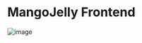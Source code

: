# MangoJelly Frontend

![image](https://github.com/Mango-Jelly/Frontend/assets/69416561/352a51d3-3018-4b60-bb14-e2f6cba595cb)
